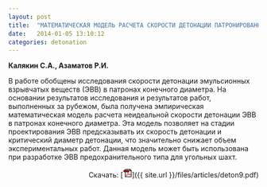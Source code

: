 ```yaml
---
layout: post
title:  "МАТЕМАТИЧЕСКАЯ МОДЕЛЬ РАСЧЕТА СКОРОСТИ ДЕТОНАЦИИ ПАТРОНИРОВАННЫХ ЭМУЛЬСИОННЫХ ВВ, СЕНСИБИЛИЗИРОВАННЫХ МИКРОСФЕРАМИ"
date:   2014-01-05 13:10:12
categories: detonation
---
```


<strong>Калякин С.А., Азаматов Р.И.</strong>

В  работе  обобщены  исследования  скорости  детонации  эмульсионных 
взрывчатых  веществ  (ЭВВ)  в  патронах  конечного  диаметра.  На  основании 
результатов  исследования  и  результатов  работ,  выполненных  за  рубежом, 
была  получена  эмпирическая  математическая  модель  расчета  неидеальной 
скорости  детонации  ЭВВ  в  патронах  конечного  диаметра.  Эта  модель 
позволяет  на  стадии  проектирования  ЭВВ  предсказывать  их  скорость 
детонации  и  критический  диаметр  детонации,  что  значительно  снижает 
объем  экспериментальных  работ.  Данная  модель  может  быть  использована 
при разработке ЭВВ предохранительного типа для угольных шахт.
<p align="right">
Скачать: [<img src="/img/pdf.gif">]({{ site.url }}/files/articles/deton9.pdf)
</p>
